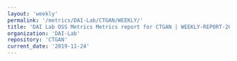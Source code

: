 ```yaml
---
layout: 'weekly'
permalink: '/metrics/DAI-Lab/CTGAN/WEEKLY/'
title: 'DAI Lab OSS Metrics Metrics report for CTGAN | WEEKLY-REPORT-2019-11-24'
organization: 'DAI-Lab'
repository: 'CTGAN'
current_date: '2019-11-24'
---
```

